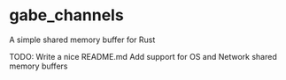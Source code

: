 # gabe_channels
A simple shared memory buffer for Rust

TODO:
Write a nice README.md
Add support for OS and Network shared memory buffers
